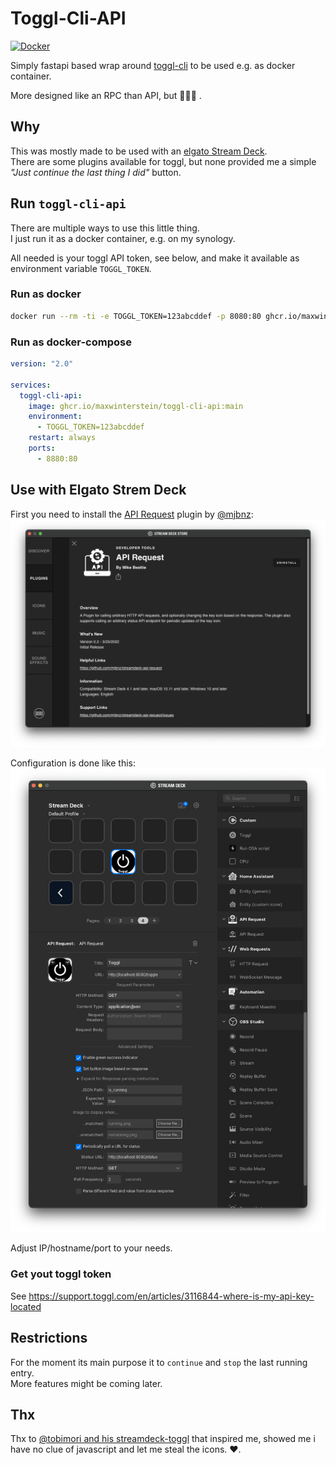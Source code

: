 # Toggl-Cli-API

[![Docker](https://github.com/MaxWinterstein/toggl-cli-api/actions/workflows/docker-publish.yml/badge.svg)](https://github.com/MaxWinterstein/toggl-cli-api/actions/workflows/docker-publish.yml)

Simply fastapi based wrap around [toggl-cli](https://github.com/AuHau/toggl-cli) to be used e.g. as docker container.

More designed like an RPC than API, but 🤷🏻‍♂️ .

## Why

This was mostly made to be used with an [elgato Stream Deck](https://www.elgato.com/en/stream-deck).  
There are some plugins available for toggl, but none provided me a simple _"Just continue the last thing I did"_ button.

## Run `toggl-cli-api`

There are multiple ways to use this little thing.  
I just run it as a docker container, e.g. on my synology.

All needed is your toggl API token, see below, and make it available as environment variable `TOGGL_TOKEN`.

### Run as docker

```bash
docker run --rm -ti -e TOGGL_TOKEN=123abcddef -p 8080:80 ghcr.io/maxwinterstein/toggl-cli-api:main
```

### Run as docker-compose

```yaml
version: "2.0"

services:
  toggl-cli-api:
    image: ghcr.io/maxwinterstein/toggl-cli-api:main
    environment:
      - TOGGL_TOKEN=123abcddef
    restart: always
    ports:
      - 8880:80
```

## Use with Elgato Strem Deck

First you need to install the [API Request](https://github.com/mjbnz/streamdeck-api-request) plugin by [@mjbnz](https://github.com/mjbnz):  
![](images/Plugin_API_Request.png)

Configuration is done like this:  
![](images/configuration.png)

Adjust IP/hostname/port to your needs.

### Get yout toggl token

See https://support.toggl.com/en/articles/3116844-where-is-my-api-key-located

## Restrictions

For the moment its main purpose it to `continue` and `stop` the last running entry.  
More features might be coming later.

## Thx

Thx to [@tobimori and his streamdeck-toggl](https://github.com/tobimori/streamdeck-toggl) that inspired me, showed me i have no clue of javascript and let me steal the icons. ❤️.
